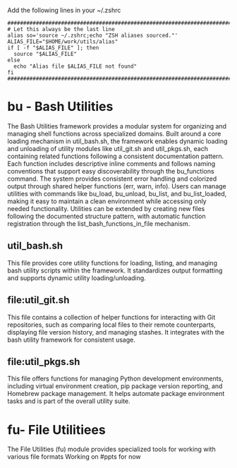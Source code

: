 Add the following lines in your ~/.zshrc

```
################################################################################
# Let this always be the last line
alias so='source ~/.zshrc;echo "ZSH aliases sourced."'
ALIAS_FILE="$HOME/work/utils/alias"
if [ -f "$ALIAS_FILE" ]; then
  source "$ALIAS_FILE"
else
  echo "Alias file $ALIAS_FILE not found"
fi
################################################################################
```

# bu  - Bash Utilities
The Bash Utilities framework provides a modular system for organizing and managing shell functions across specialized domains. Built around a core loading mechanism in util_bash.sh, the framework enables dynamic loading and unloading of utility modules like util_git.sh and util_pkgs.sh, each containing related functions following a consistent documentation pattern. Each function includes descriptive inline comments and follows naming conventions that support easy discoverability through the bu_functions command. The system provides consistent error handling and colorized output through shared helper functions (err, warn, info). Users can manage utilities with commands like bu_load, bu_unload, bu_list, and bu_list_loaded, making it easy to maintain a clean environment while accessing only needed functionality. Utilities can be extended by creating new files following the documented structure pattern, with automatic function registration through the list_bash_functions_in_file 
mechanism.

## util_bash.sh
This file provides core utility functions for loading, listing, and managing bash utility scripts within the framework. It standardizes output formatting and supports dynamic utility loading/unloading.


## file:util_git.sh

This file contains a collection of helper functions for interacting with Git repositories, such as comparing local files to their remote counterparts, displaying file version history, and managing stashes. It integrates with the bash utility framework for consistent usage.


## file:util_pkgs.sh

This file offers functions for managing Python development environments, including virtual environment creation, pip package version reporting, and Homebrew package management. It helps automate package environment tasks and is part of the overall utility suite.

# fu- File Utilitiees
The File Utilities (fu) module provides specialized tools for working with various file formats
Working on #ppts for now